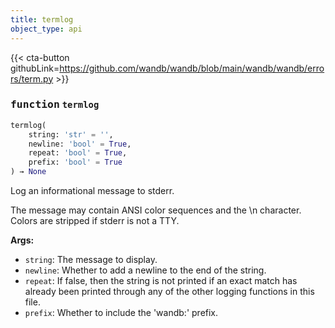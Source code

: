 ```yaml
---
title: termlog
object_type: api
---
```


{{< cta-button githubLink=https://github.com/wandb/wandb/blob/main/wandb/wandb/errors/term.py >}}




### <kbd>function</kbd> `termlog`

```python
termlog(
    string: 'str' = '',
    newline: 'bool' = True,
    repeat: 'bool' = True,
    prefix: 'bool' = True
) → None
```

Log an informational message to stderr. 

The message may contain ANSI color sequences and the \n character. Colors are stripped if stderr is not a TTY. 



**Args:**
 
 - `string`:  The message to display. 
 - `newline`:  Whether to add a newline to the end of the string. 
 - `repeat`:  If false, then the string is not printed if an exact match has  already been printed through any of the other logging functions  in this file. 
 - `prefix`:  Whether to include the 'wandb:' prefix. 
